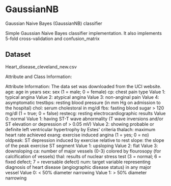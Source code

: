 # GaussianNB
Gaussian Naive Bayes (GaussianNB) classifier 

Simple Gaussian Naive Bayes classifier implementation. It also implements 5-fold cross-validation and confusion_matrix 

## Dataset

Heart_disease_cleveland_new.csv

Attribute and Class Information:
   

Attribute Information:
   The data set was downloaded from the UCI website.
   age: age in years
   sex: sex (1 = male; 0 = female)
   cp: chest pain type
      Value 1: typical angina
      Value 2: atypical angina
      Value 3: non-anginal pain
      Value 4: asymptomatic
   trestbps: resting blood pressure (in mm Hg on admission to the hospital)
   chol: serum cholestoral in mg/dl
   fbs: fasting blood sugar > 120 mg/dl (1 = true; 0 = false)
   restecg: resting electrocardiographic results
      Value 0: normal
      Value 1: having ST-T wave abnormality (T wave inversions and/or ST elevation or depression of > 0.05 mV)
      Value 2: showing probable or definite left ventricular hypertrophy by Estes' criteria
   thalach: maximum heart rate achieved
   exang: exercise induced angina (1 = yes; 0 = no)
   oldpeak: ST depression induced by exercise relative to rest
   slope: the slope of the peak exercise ST segment
      Value 1: upsloping
      Value 2: flat
      Value 3: downsloping
   ca: number of major vessels (0-3) colored by flourosopy (for calcification of vessels)
   thal: results of nuclear stress test (3 = normal; 6 = fixed defect; 7 = reversable defect)
   num: target variable representing diagnosis of heart disease (angiographic disease status) in any major vessel
      Value 0: < 50% diameter narrowing
      Value 1: > 50% diameter narrowing
